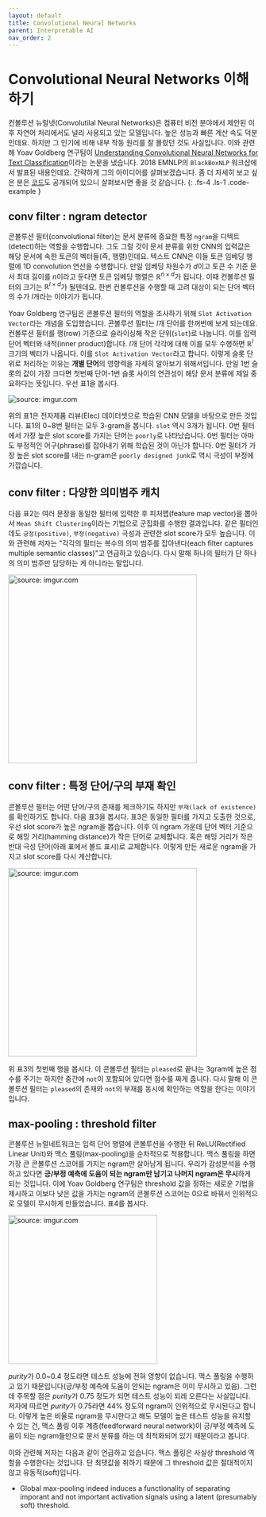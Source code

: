 ```yaml
---
layout: default
title: Convolutional Neural Networks
parent: Interpretable AI
nav_order: 2
---
```


# Convolutional Neural Networks 이해하기

컨볼루션 뉴럴넷(Convolutilal Neural Networks)은 컴퓨터 비전 분야에서 제안된 이후 자연어 처리에서도 널리 사용되고 있는 모델입니다. 높은 성능과 빠른 계산 속도 덕분인데요. 하지만 그 인기에 비해 내부 작동 원리를 잘 몰랐던 것도 사실입니다. 이와 관련해 Yoav Goldberg 연구팀이 [Understanding Convolutional Neural Networks for Text Classification](https://arxiv.org/pdf/1809.08037.pdf)이라는 논문을 냈습니다. 2018 EMNLP의 `BlackBoxNLP` 워크샵에서 발표된 내용인데요. 간략하게 그의 아이디어를 살펴보겠습니다. 좀 더 자세히 보고 싶은 분은 [코드](https://github.com/sayaendo/interpreting-cnn-for-text)도 공개되어 있으니 살펴보시면 좋을 것 같습니다.
{: .fs-4 .ls-1 .code-example }



## conv filter : ngram detector

콘볼루션 필터(convolutional filter)는 문서 분류에 중요한 특정 `ngram`을 디텍트(detect)하는 역할을 수행합니다. 그도 그럴 것이 문서 분류를 위한 CNN의 입력값은 해당 문서에 속한 토큰의 벡터들(즉, 행렬)인데요. 텍스트 CNN은 이들 토큰 임베딩 행렬에 1D convolution 연산을 수행합니다. 만일 임베딩 차원수가 $d$이고 토큰 수 기준 문서 최대 길이를 $n$이라고 둔다면 토큰 임베딩 행렬은 $\mathbb{ R }^{n \times d}$가 됩니다. 이때 컨볼루션 필터의 크기는 $\mathbb{ R }^{l \times d}$가 될텐데요. 한번 컨볼루션을 수행할 때 고려 대상이 되는 단어 벡터의 수가 $l$개라는 이야기가 됩니다.  

Yoav Goldberg 연구팀은 콘볼루션 필터의 역할을 조사하기 위해 `Slot Activation Vector`라는 개념을 도입했습니다. 콘볼루션 필터는 $l$개 단어를 한꺼번에 보게 되는데요. 컨볼루션 필터를 행(row) 기준으로 슬라이싱해 작은 단위(`slot`)로 나눕니다. 이를 입력 단어 벡터와 내적(inner product)합니다.  $l$개 단어 각각에 대해 이를 모두 수행하면 $\mathbb{ R }^{l}$ 크기의 벡터가 나옵니다. 이를 `Slot Activation Vector`라고 합니다. 이렇게 슬롯 단위로 처리하는 이유는 **개별 단어**의 영향력을 자세히 알아보기 위해서입니다. 만일 1번 슬롯의 값이 가장 크다면 첫번째 단어-1번 슬롯 사이의 연관성이 해당 문서 분류에 제일 중요하다는 뜻입니다. 우선 표1을 봅시다.



<img src="https://i.imgur.com/wsK1ey4.png" title="source: imgur.com" />



위의 표1은 전자제품 리뷰(Elec) 데이터셋으로 학습된 CNN 모델을 바탕으로 만든 것입니다. 표1의 0~8번 필터는 모두 3-gram을 봅니다. `slot` 역시 3개가 됩니다. 0번 필터에서 가장 높은 slot score를 가지는 단어는 `poorly`로 나타났습니다. 0번 필터는 아마도 부정적인 어구(phrase)를 잡아내기 위해 학습된 것이 아닌가 합니다. 0번 필터가 가장 높은 slot score를 내는 n-gram은 `poorly designed junk`로 역시 극성이 부정에 가깝습니다. 



## conv filter : 다양한 의미범주 캐치

다음 표2는 여러 문장을 동일한 필터에 입력한 후 피처맵(feature map vector)을 뽑아서 `Mean Shift Clustering`이라는 기법으로 군집화를 수행한 결과입니다. 같은 필터인데도 `긍정(positive)`, `부정(negative)` 극성과 관련한 slot score가 모두 높습니다. 이와 관련해 저자는 "각각의 필터는 복수의 의미 범주를 잡아낸다(each filter captures multiple semantic classes)"고 언급하고 있습니다. 다시 말해 하나의 필터가 단 하나의 의미 범주만 담당하는 게 아니라는 말입니다.



<img src="https://i.imgur.com/vpNSu8u.png" width="380px" title="source: imgur.com" />





## conv filter : 특정 단어/구의 부재 확인

콘볼루션 필터는 어떤 단어/구의 존재를 체크하기도 하지만 `부재(lack of existence)`를 확인하기도 합니다. 다음 표3을 봅시다. 표3은 동일한 필터를 가지고 도출한 것으로, 우선 slot score가 높은 ngram을 뽑습니다. 이후 이 ngram 가운데 단어 벡터 기준으로 해밍 거리(hamming distance)가 작은 단어로 교체합니다. 혹은 해밍 거리가 작은 반대 극성 단어(아래 표에서 볼드 표시)로 교체합니다. 이렇게 만든 새로운 ngram을 가지고 slot score를 다시 계산합니다. 



<img src="https://i.imgur.com/iFlBmAj.png" width="380px" title="source: imgur.com" />



위 표3의 첫번째 행을 봅시다. 이 콘볼루션 필터는 `pleased`로 끝나는 3gram에 높은 점수를 주기는 하지만 중간에 `not`이 포함되어 있다면 점수를 짜게 줍니다. 다시 말해 이 콘볼루션 필터는  `pleased`의 존재와 `not`의 부재를 동시에 확인하는 역할을 한다는 이야기입니다.



## max-pooling : threshold filter

콘볼루션 뉴럴네트워크는 입력 단어 행렬에 콘볼루션을 수행한 뒤 ReLU(Rectified Linear Unit)와 맥스 풀링(max-pooling)을 순차적으로 적용합니다. 맥스 풀링을 하면 가장 큰 콘볼루션 스코어를 가지는 ngram만 살아남게 됩니다. 우리가 감성분석을 수행하고 있다면 **긍/부정 예측에 도움이 되는 ngram만 남기고 나머지 ngram은 무시**하게 되는 것입니다. 이에 Yoav Goldberg 연구팀은 threshold 값을 정하는 새로운 기법을 제시하고 이보다 낮은 값을 가지는 ngram의 콘볼루션 스코어는 0으로 바꿔서 인위적으로 모델이 무시하게 만들었습니다. 표4를 봅시다.



<img src="https://i.imgur.com/MewLX9Q.png" width="300px" title="source: imgur.com" />



*purity*가 0.0~0.4 정도라면 테스트 성능에 전혀 영향이 없습니다. 맥스 풀링을 수행하고 있기 때문입니다(긍/부정 예측에 도움이 안되는 ngram은 이미 무시하고 있음). 그런데 주목할 점은 *purity*가 0.75 정도가 되면 테스트 성능이 되레 오른다는 사실입니다. 저자에 따르면 *purity*가 0.75라면 44% 정도의 ngram이 인위적으로 무시된다고 합니다. 이렇게 높은 비율로 ngram을 무시한다고 해도 모델이 높은 테스트 성능을 유지할 수 있는 건, 맥스 풀링 이후 계층(feedforward neural network)이 긍/부정 예측에 도움이 되는 ngram들만으로 문서 분류를 하는 데 최적화되어 있기 때문이라고 봅니다.

이와 관련해 저자는 다음과 같이 언급하고 있습니다. 맥스 풀링은 사실상 threshold 역할을 수행한다는 것입니다. 단 최댓값을 취하기 때문에 그 threshold 값은 절대적이지 않고 유동적(soft)입니다.

- Global max-pooling indeed induces a functionality of separating imporant and not important activation signals using a latent (presumably soft) threshold.